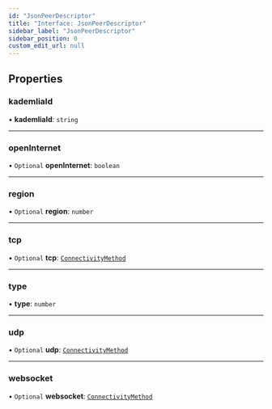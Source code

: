 ```yaml
---
id: "JsonPeerDescriptor"
title: "Interface: JsonPeerDescriptor"
sidebar_label: "JsonPeerDescriptor"
sidebar_position: 0
custom_edit_url: null
---
```


## Properties

### kademliaId

• **kademliaId**: `string`

___

### openInternet

• `Optional` **openInternet**: `boolean`

___

### region

• `Optional` **region**: `number`

___

### tcp

• `Optional` **tcp**: [`ConnectivityMethod`](ConnectivityMethod.md)

___

### type

• **type**: `number`

___

### udp

• `Optional` **udp**: [`ConnectivityMethod`](ConnectivityMethod.md)

___

### websocket

• `Optional` **websocket**: [`ConnectivityMethod`](ConnectivityMethod.md)
